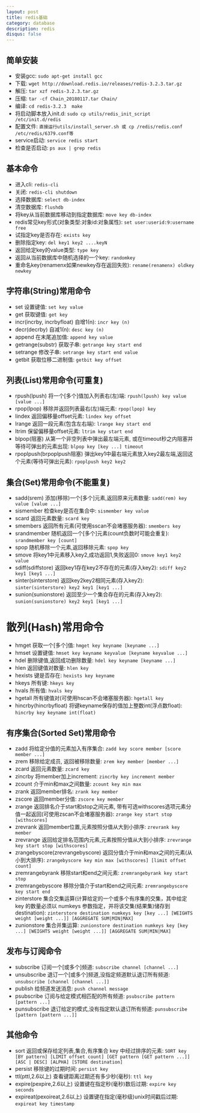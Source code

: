 ```yaml
---
layout: post
title: redis基础
category: database
description: redis
disqus: false
---
```


## 简单安装
* 安装gcc:  `sudo apt-get install gcc`
* 下载:  `wget http://download.redis.io/releases/redis-3.2.3.tar.gz`
* 解压:  `tar xzf redis-3.2.3.tar.gz`
* 压缩:  `tar -cf Chain_20180117.tar Chain/`
* 编译:  `cd redis-3.2.3  make`
* 将启动脚本放入init.d:  `sudo cp utils/redis_init_script /etc/init.d/redis`
* 配置文件:  `直接运行utils/install_server.sh 或 cp /redis/redis.conf /etc/redis/6379.conf等`
* service启动:  `service redis start`
* 检查是否启动:  `ps aux | grep redis`


## 基本命令
* 进入cli:  `redis-cli`
* 关闭:  `redis-cli shutdown`
* 选择数据库:  `select db-index`
* 清空数据库:  `flushdb`
* 将key从当前数据库移动到指定数据库: `move key db-index`
* redis常见key形式(对象类型:对象id:对象属性):  `set user:userid:9:username free`
* 试指定key是否存在:  `exists key`
* 删除指定key:  `del key1 key2 ....keyN`
* 返回给定key的value类型:  `type key`
* 返回从当前数据库中随机选择的一个key:  `randomkey`
* 重命名key(renamenx如果newkey存在返回失败):  `rename(renamenx) oldkey newkey`


## 字符串(String)常用命令
* set 设置键值:  `set key value`
* get 获取键值:  `get key`
* incr(incrby, incrbyfloat) 自增1(n):  `incr key (n)`
* decr(decrby) 自减1(n):  `desc key (n)`
* append 在末尾追加值:  `append key value`
* getrange(substr) 获取子串:  `getrange key start end`
* setrange 修改子串:  `setrange key start end value`
* getbit 获取位移二进制值:  `getbit key offset`


## 列表(List)常用命令(可重复) 
* rpush(lpush) 将一个[多个]值加入列表右(左)端:  `rpush(lpush) key value [value ...]`
* rpop(lpop) 移除并返回列表最右(左)端元素:  `rpop(lpop) key`
* lindex 返回偏移量offset元素:  `lindex key offset`
* lrange 返回一段元素(包含左右端):  `lrange key start end`
* ltrim 保留偏移量offset元素:  `ltrim key start end`
* blpop(阻塞) 从第一个非空列表中弹出最左端元素, 或在timeout秒之内阻塞并等待可弹出的元素出现:  `blpop key [key ...] timeout`
* rpoplpush(brpoplpush阻塞) 弹出key1中最右端元素放入key2最左端,返回这个元素(等待可弹出元素):  `rpoplpush key2 key2`


## 集合(Set)常用命令(不能重复)
* sadd(srem) 添加(移除)一个[多个]元素,返回原来元素数量:  `sadd(rem) key value [value ...]`
* sismember 检查key是否在集合中:  `sismember key value`
* scard 返回元素数量:  `scard key`
* smembers 返回所有元素(可使用sscan不会堵塞服务器):  `smembers key`
* srandmember 随机返回一个[多个]元素(count负数时可能会重复):  `srandmember key [count]`
* spop 随机移除一个元素,返回移除元素:  `spop key`
* smove 将key1中元素移入key2,成功返回1,失败返回0:  `smove key1 key2 value`
* sdiff(sdiffstore) 返回key1存在key2不存在的元素(存入key2):  `sdiff key2 key1 [key1 ...]`
* sinter(sinterstore) 返回key2key2相同元素(存入key2):  `sinter(sinterstore) key2 key1 [key1 ...]`
* sunion(sunionstore) 返回至少一个集合存在的元素(存入key2):  `sunion(sunionstore) key2 key1 [key1 ...]`


# 散列(Hash)常用命令
* hmget 获取一个[多个]值:  `hmget key keyname [keyname ...]`
* hmset 设置键值:  `hmset key keyname keyvalue [keyname keyvalue ...]`
* hdel 删除键值,返回成功删除数量:  `hdel key keyname [keyname ...]`
* hlen 返回键值对数量:  `hlen key`
* hexists 键是否存在:  `hexists key keyname`
* hkeys 所有键:  `hkeys key`
* hvals 所有值:  `hvals key`
* hgetall 所有键值对(可使用hscan不会堵塞服务器):  `hgetall key`
* hincrby(hincrbyfloat) 将键keyname保存的值加上整数int(浮点数float):  `hincrby key keyname int(float)`


## 有序集合(Sorted Set)常用命令
* zadd 将给定分值的元素加入有序集合:  `zadd key score member [score member ...]`
* zrem 移除给定成员, 返回被移除数量:  `zrem key member [member ...]`
* zcard 返回元素数量:  `zcard key`
* zincrby 将member加上increment:  `zincrby key increment member`
* zcount 介于min和max之间数量:  `zcount key min max`
* zrank 返回member排名:  `zrank key member`
* zscore 返回member分值:  `zscore key member`
* zrange 返回排名介于start和stop之间元素, 带有可选withscores选项元素分值一起返回(可使用zscan不会堵塞服务器):  `zrange key start stop [withscores]`
* zrevrank 返回member位置,元素按照分值从大到小排序:  `zrevrank key member`
* zrevrange 返回给定排名范围内元素,元素按照分值从大到小排序:  `zrevrange key start stop [withscores]`
* zrangebyscore(zrevrangebyscore) 返回分值介于min和max之间的元素(从小到大排序):  `zrangebyscore key min max [withscores] [limit offset count]`
* zremrangebyrank 移除start和end之间元素:  `zremrangebyrank key start stop`
* zremrangebyscore 移除分值介于start和end之间元素:  `zremrangebyscore key start end`
* zinterstore 集合交集运算(计算给定的一个或多个有序集的交集，其中给定 key 的数量必须以 numkeys 参数指定，并将该交集(结果集)储存到 destination):  `zinterstore destination numkeys key [key ...] [WEIGHTS weight [weight ...]] [AGGREGATE SUM|MIN|MAX]`
* zunionstore 集合并集运算:  `zunionstore destination numkeys key [key ...] [WEIGHTS weight [weight ...]] [AGGREGATE SUM|MIN|MAX]`


## 发布与订阅命令
* subscribe 订阅一个[或多个]频道:  `subscribe channel [channel ...]`
* unsubscribe 退订一个[或多个]频道,没指定频道默认退订所有频道:  `unsubscribe [channel [channel ...]]`
* publish 给频道发送消息:  `push channel message`
* psubscribe 订阅与给定模式相匹配的所有频道:  `psubscribe pattern [pattern ...]`
* punsubscribe 退订给定的模式,没有指定默认退订所有频道:  `punsubscribe [pattern [pattern ...]]`


## 其他命令
* sort 返回或保存给定列表,集合,有序集合 key 中经过排序的元素:  `SORT key [BY pattern] [LIMIT offset count] [GET pattern [GET pattern ...]] [ASC | DESC] [ALPHA] [STORE destination]`
* persist 移除键的过期时间:  `persist key`
* ttl(pttl,2.6以上) 查看键距离过期还有多少秒(毫秒):  `ttl key`
* expire(pexpire,2.6以上) 设置键在指定秒(毫秒)数后过期:  `expire key seconds`
* expireat(pexoireat,2.6以上) 设置键在指定(毫秒级)unix时间戳后过期:  `expireat key timestamp`


